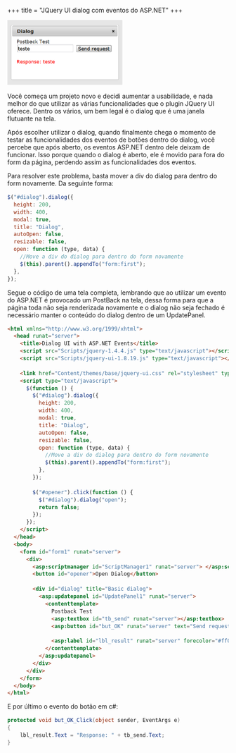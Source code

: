 +++
title = "JQuery UI dialog com eventos do ASP.NET"
+++

<img class="size-full wp-image-596 " title="jquery-ui-dialog-events-aspnet" src="./jquery-ui-dialog-events-aspnet.png" alt="" width="262" height="147" />

Você começa um projeto novo e decidi aumentar a usabilidade, e nada melhor do que utilizar as várias funcionalidades que o plugin JQuery UI oferece. Dentro os vários, um bem legal é o dialog que é uma janela flutuante na tela.

Após escolher utilizar o dialog, quando finalmente chega o momento de testar as funcionalidades dos eventos de botões dentro do dialog, você percebe que após aberto, os eventos ASP.NET dentro dele deixam de funcionar. Isso porque quando o dialog é aberto, ele é movido para fora do form da página, perdendo assim as funcionalidades dos eventos.

<!--more-->

Para resolver este problema, basta mover a div do dialog para dentro do form novamente. Da seguinte forma:

```js
$("#dialog").dialog({
  height: 200,
  width: 400,
  modal: true,
  title: "Dialog",
  autoOpen: false,
  resizable: false,
  open: function (type, data) {
    //Move a div do dialog para dentro do form novamente
    $(this).parent().appendTo("form:first");
  },
});
```

Segue o código de uma tela completa, lembrando que ao utilizar um evento do ASP.NET é provocado um PostBack na tela, dessa forma para que a página toda não seja renderizada novamente e o dialog não seja fechado é necessário manter o conteúdo do dialog dentro de um UpdatePanel.

```html
<html xmlns="http://www.w3.org/1999/xhtml">
  <head runat="server">
    <title>Dialog UI with ASP.NET Events</title>
    <script src="Scripts/jquery-1.4.4.js" type="text/javascript"></script>
    <script src="Scripts/jquery-ui-1.8.19.js" type="text/javascript"></script>

    <link href="Content/themes/base/jquery-ui.css" rel="stylesheet" type="text/css" />
    <script type="text/javascript">
      $(function () {
        $("#dialog").dialog({
          height: 200,
          width: 400,
          modal: true,
          title: "Dialog",
          autoOpen: false,
          resizable: false,
          open: function (type, data) {
            //Move a div do dialog para dentro do form novamente
            $(this).parent().appendTo("form:first");
          },
        });

        $("#opener").click(function () {
          $("#dialog").dialog("open");
          return false;
        });
      });
    </script>
  </head>
  <body>
    <form id="form1" runat="server">
      <div>
        <asp:scriptmanager id="ScriptManager1" runat="server"> </asp:scriptmanager>
        <button id="opener">Open Dialog</button>

        <div id="dialog" title="Basic dialog">
          <asp:updatepanel id="UpdatePanel1" runat="server">
            <contenttemplate>
              Postback Test
              <asp:textbox id="tb_send" runat="server"></asp:textbox>
              <asp:button id="but_OK" runat="server" text="Send request" onclick="but_OK_Click" />

              <asp:label id="lbl_result" runat="server" forecolor="#ff0000"></asp:label>
            </contenttemplate>
          </asp:updatepanel>
        </div>
      </div>
    </form>
  </body>
</html>
```

E por último o evento do botão em c#:

```cs
protected void but_OK_Click(object sender, EventArgs e)
{
    lbl_result.Text = "Response: " + tb_send.Text;
}
```

